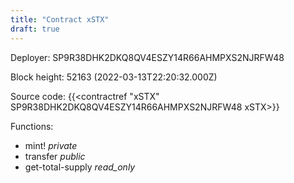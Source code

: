 ```yaml
---
title: "Contract xSTX"
draft: true
---
```

Deployer: SP9R38DHK2DKQ8QV4ESZY14R66AHMPXS2NJRFW48


 



Block height: 52163 (2022-03-13T22:20:32.000Z)

Source code: {{<contractref "xSTX" SP9R38DHK2DKQ8QV4ESZY14R66AHMPXS2NJRFW48 xSTX>}}

Functions:

* mint! _private_
* transfer _public_
* get-total-supply _read_only_
